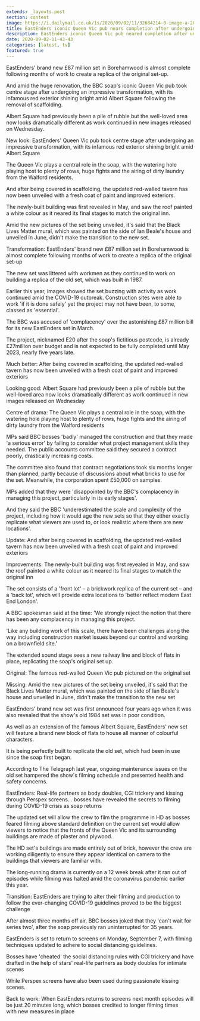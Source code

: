 ```yaml
---
extends: _layouts.post
section: content
image: https://i.dailymail.co.uk/1s/2020/09/02/11/32684214-0-image-a-20_1599043161442.jpg 
title: EastEnders iconic Queen Vic pub nears completion after undergoing a transformation 
description: EastEnders iconic Queen Vic pub neared completion after undergoing a transformation amid the BBC soaps construction of a brand new £87 million replica set. 
date: 2020-09-02-11-43-43 
categories: [latest, tv] 
featured: true 
--- 
```

EastEnders' brand new £87 million set in Borehamwood is almost complete following months of work to create a replica of the original set-up.

And amid the huge renovation, the BBC soap's iconic Queen Vic pub took centre stage after undergoing an impressive transformation, with its infamous red exterior shining bright amid Albert Square following the removal of scaffolding. 

Albert Square had previously been a pile of rubble but the well-loved area now looks dramatically different as work continued in new images released on Wednesday.

New look: EastEnders' Queen Vic pub took centre stage after undergoing an impressive transformation, with its infamous red exterior shining bright amid Albert Square 

The Queen Vic plays a central role in the soap, with the watering hole playing host to plenty of rows, huge fights and the airing of dirty laundry from the Walford residents.

And after being covered in scaffolding, the updated red-walled tavern has now been unveiled with a fresh coat of paint and improved exteriors.

The newly-built building was first revealed in May, and saw the roof painted a white colour as it neared its final stages to match the original inn.

Amid the new pictures of the set being unveiled, it's said that the Black Lives Matter mural, which was painted on the side of Ian Beale's house and unveiled in June, didn't make the transition to the new set. 

Transformation: EastEnders' brand new £87 million set in Borehamwood is almost complete following months of work to create a replica of the original set-up

The new set was littered with workmen as they continued to work on building a replica of the old set, which was built in 1987.

Earlier this year, images showed the set buzzing with activity as work continued amid the COVID-19 outbreak. Construction sites were able to work 'if it is done safely' yet the project may not have been, to some, classed as 'essential'.

The BBC was accused of 'complacency' over the astonishing £87 million bill for its new EastEnders set in March.

The project, nicknamed E20 after the soap's fictitious postcode, is already £27million over budget and is not expected to be fully completed until May 2023, nearly five years late.

Much better: After being covered in scaffolding, the updated red-walled tavern has now been unveiled with a fresh coat of paint and improved exteriors

Looking good: Albert Square had previously been a pile of rubble but the well-loved area now looks dramatically different as work continued in new images released on Wednesday

Centre of drama: The Queen Vic plays a central role in the soap, with the watering hole playing host to plenty of rows, huge fights and the airing of dirty laundry from the Walford residents

MPs said BBC bosses 'badly' managed the construction and that they made 'a serious error' by failing to consider what project management skills they needed. The public accounts committee said they secured a contract poorly, drastically increasing costs.

The committee also found that contract negotiations took six months longer than planned, partly because of discussions about what bricks to use for the set. Meanwhile, the corporation spent £50,000 on samples.

MPs added that they were 'disappointed by the BBC's complacency in managing this project, particularly in its early stages'.

And they said the BBC 'underestimated the scale and complexity of the project, including how it would age the new sets so that they either exactly replicate what viewers are used to, or look realistic where there are new locations'.

Update: And after being covered in scaffolding, the updated red-walled tavern has now been unveiled with a fresh coat of paint and improved exteriors

Improvements: The newly-built building was first revealed in May, and saw the roof painted a white colour as it neared its final stages to match the original inn

The set consists of a 'front lot' – a brickwork replica of the current set – and a 'back lot', which will provide extra locations to 'better reflect modern East End London'.

A BBC spokesman said at the time: 'We strongly reject the notion that there has been any complacency in managing this project.

'Like any building work of this scale, there have been challenges along the way including construction market issues beyond our control and working on a brownfield site.'

The extended sound stage sees a new railway line and block of flats in place, replicating the soap's original set up.

Original: The famous red-walled Queen Vic pub pictured on the original set 

Missing: Amid the new pictures of the set being unveiled, it's said that the Black Lives Matter mural, which was painted on the side of Ian Beale's house and unveiled in June, didn't make the transition to the new set

EastEnders' brand new set was first announced four years ago when it was also revealed that the show's old 1984 set was in poor condition.

As well as an extension of the famous Albert Square, EastEnders' new set will feature a brand new block of flats to house all manner of colourful characters.

It is being perfectly built to replicate the old set, which had been in use since the soap first began.

According to The Telegraph last year, ongoing maintenance issues on the old set hampered the show's filming schedule and presented health and safety concerns.

EastEnders: Real-life partners as body doubles, CGI trickery and kissing through Perspex screens… bosses have revealed the secrets to filming during COVID-19 crisis as soap returns 

The updated set will allow the crew to film the programme in HD as bosses feared filming above standard definition on the current set would allow viewers to notice that the fronts of the Queen Vic and its surrounding buildings are made of plaster and plywood.

The HD set's buildings are made entirely out of brick, however the crew are working diligently to ensure they appear identical on camera to the buildings that viewers are familiar with.

The long-running drama is currently on a 12 week break after it ran out of episodes while filming was halted amid the coronavirus pandemic earlier this year.

Transition: EastEnders are trying to alter their filming and production to follow the ever-changing COVID-19 guidelines proved to be the biggest challenge

After almost three months off air, BBC bosses joked that they 'can't wait for series two', after the soap previously ran uninterrupted for 35 years.

EastEnders is set to return to screens on Monday, September 7, with filming techniques updated to adhere to social distancing guidelines. 

Bosses have 'cheated' the social distancing rules with CGI trickery and have drafted in the help of stars' real-life partners as body doubles for intimate scenes

While Perspex screens have also been used during passionate kissing scenes.

Back to work: When EastEnders returns to screens next month episodes will be just 20 minutes long, which bosses credited to longer filming times with new measures in place

